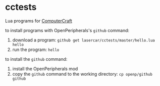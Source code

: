 # cctests
Lua programs for [ComputerCraft](http://computercraft.info)

to install programs with OpenPeripherals's ```github``` command:

1. download a program: ```github get lasercar/cctests/master/hello.lua hello```
2. run the program: ```hello```

to install the ```github``` command:

1. install the OpenPeripherals mod
2. copy the ```github``` command to the working directory: ```cp openp/github github```
